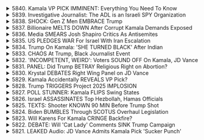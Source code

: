 <details>
<summary>5840. Kamala VP PICK IMMINENT: Everything You Need To Know</summary><br>

<a href="https://www.youtube.com/watch?v=n16tiL-Uru0" target="_blank">
    <img src="https://img.youtube.com/vi/n16tiL-Uru0/maxresdefault.jpg" 
        alt="[Youtube]" width="200">
</a>

# Kamala VP PICK IMMINENT: Everything You Need To Know


</details>

<details>
<summary>5839. Investigative Journalist: The ADL is an Israeli SPY Organization</summary><br>

<a href="https://www.youtube.com/watch?v=cjAGwRvV1oQ" target="_blank">
    <img src="https://img.youtube.com/vi/cjAGwRvV1oQ/maxresdefault.jpg" 
        alt="[Youtube]" width="200">
</a>

# Investigative Journalist: The ADL is an Israeli SPY Organization


</details>

<details>
<summary>5838. SHOCK: Gen Z Men EMBRACE Trump</summary><br>

<a href="https://www.youtube.com/watch?v=iMk5c-lVwFE" target="_blank">
    <img src="https://img.youtube.com/vi/iMk5c-lVwFE/maxresdefault.jpg" 
        alt="[Youtube]" width="200">
</a>

# SHOCK: Gen Z Men EMBRACE Trump


</details>

<details>
<summary>5837. Billionaire MELTS DOWN After Corrupt Kamala Demands Exposed</summary><br>

<a href="https://www.youtube.com/watch?v=gayUkx0iOlc" target="_blank">
    <img src="https://img.youtube.com/vi/gayUkx0iOlc/maxresdefault.jpg" 
        alt="[Youtube]" width="200">
</a>

# Billionaire MELTS DOWN After Corrupt Kamala Demands Exposed


</details>

<details>
<summary>5836. Media SMEARS Josh Shapiro Critics As Antisemites</summary><br>

<a href="https://www.youtube.com/watch?v=vm_blwInJCQ" target="_blank">
    <img src="https://img.youtube.com/vi/vm_blwInJCQ/maxresdefault.jpg" 
        alt="[Youtube]" width="200">
</a>

# Media SMEARS Josh Shapiro Critics As Antisemites


</details>

<details>
<summary>5835. US PLEDGES WAR For Israel With Iran Escalation</summary><br>

<a href="https://www.youtube.com/watch?v=kKMRF8Q0U0E" target="_blank">
    <img src="https://img.youtube.com/vi/kKMRF8Q0U0E/maxresdefault.jpg" 
        alt="[Youtube]" width="200">
</a>

# US PLEDGES WAR For Israel With Iran Escalation


</details>

<details>
<summary>5834. Trump On Kamala: 'SHE TURNED BLACK' After Indian</summary><br>

<a href="https://www.youtube.com/watch?v=iyhuJ58xkyI" target="_blank">
    <img src="https://img.youtube.com/vi/iyhuJ58xkyI/maxresdefault.jpg" 
        alt="[Youtube]" width="200">
</a>

# Trump On Kamala: 'SHE TURNED BLACK' After Indian


</details>

<details>
<summary>5833. CHAOS At Trump, Black Journalist Event</summary><br>

<a href="https://www.youtube.com/watch?v=gDDjYXUWd6Q" target="_blank">
    <img src="https://img.youtube.com/vi/gDDjYXUWd6Q/maxresdefault.jpg" 
        alt="[Youtube]" width="200">
</a>

# CHAOS At Trump, Black Journalist Event


</details>

<details>
<summary>5832. 'INCOMPETENT, WEIRD': Voters SOUND OFF On Kamala, JD Vance</summary><br>

<a href="https://www.youtube.com/watch?v=9KNKChqrO5k" target="_blank">
    <img src="https://img.youtube.com/vi/9KNKChqrO5k/maxresdefault.jpg" 
        alt="[Youtube]" width="200">
</a>

# 'INCOMPETENT, WEIRD': Voters SOUND OFF On Kamala, JD Vance


</details>

<details>
<summary>5831. PANEL: Did Trump BETRAY Religious Right on Abortion?</summary><br>

<a href="https://www.youtube.com/watch?v=9bK7HQ57nzc" target="_blank">
    <img src="https://img.youtube.com/vi/9bK7HQ57nzc/maxresdefault.jpg" 
        alt="[Youtube]" width="200">
</a>

# PANEL: Did Trump BETRAY Religious Right on Abortion?


</details>

<details>
<summary>5830. Krystal DEBATES Right Wing Panel on JD Vance</summary><br>

<a href="https://www.youtube.com/watch?v=t5-z5jK0Bkk" target="_blank">
    <img src="https://img.youtube.com/vi/t5-z5jK0Bkk/maxresdefault.jpg" 
        alt="[Youtube]" width="200">
</a>

# Krystal DEBATES Right Wing Panel on JD Vance


</details>

<details>
<summary>5829. Kamala Accidentally REVEALS VP Pick?</summary><br>

<a href="https://www.youtube.com/watch?v=3ajyMXwEO3s" target="_blank">
    <img src="https://img.youtube.com/vi/3ajyMXwEO3s/maxresdefault.jpg" 
        alt="[Youtube]" width="200">
</a>

# Kamala Accidentally REVEALS VP Pick?


</details>

<details>
<summary>5828. Trump TRIGGERS Project 2025 IMPLOSION</summary><br>

<a href="https://www.youtube.com/watch?v=cXSyKeiUUoM" target="_blank">
    <img src="https://img.youtube.com/vi/cXSyKeiUUoM/maxresdefault.jpg" 
        alt="[Youtube]" width="200">
</a>

# Trump TRIGGERS Project 2025 IMPLOSION


</details>

<details>
<summary>5827. POLL STUNNER: Kamala FLIPS Swing States</summary><br>

<a href="https://www.youtube.com/watch?v=xaO5eePhEn8" target="_blank">
    <img src="https://img.youtube.com/vi/xaO5eePhEn8/maxresdefault.jpg" 
        alt="[Youtube]" width="200">
</a>

# POLL STUNNER: Kamala FLIPS Swing States


</details>

<details>
<summary>5826. Israel ASSASSINATES Top Hezbollah, Hamas Officials</summary><br>

<a href="https://www.youtube.com/watch?v=Q0src1LbdoY" target="_blank">
    <img src="https://img.youtube.com/vi/Q0src1LbdoY/maxresdefault.jpg" 
        alt="[Youtube]" width="200">
</a>

# Israel ASSASSINATES Top Hezbollah, Hamas Officials


</details>

<details>
<summary>5825. TEXTS: Shooter KNOWN 90 MIN Before Trump Shot</summary><br>

<a href="https://www.youtube.com/watch?v=6VIAGBfnNvQ" target="_blank">
    <img src="https://img.youtube.com/vi/6VIAGBfnNvQ/maxresdefault.jpg" 
        alt="[Youtube]" width="200">
</a>

# TEXTS: Shooter KNOWN 90 MIN Before Trump Shot


</details>

<details>
<summary>5824. Biden BUMBLES Through SCOTUS Overhaul Legislation</summary><br>

<a href="https://www.youtube.com/watch?v=MeAbEkQkoCA" target="_blank">
    <img src="https://img.youtube.com/vi/MeAbEkQkoCA/maxresdefault.jpg" 
        alt="[Youtube]" width="200">
</a>

# Biden BUMBLES Through SCOTUS Overhaul Legislation


</details>

<details>
<summary>5823. Will Karens For Kamala CRINGE Backfire?</summary><br>

<a href="https://www.youtube.com/watch?v=5czgDB2iflc" target="_blank">
    <img src="https://img.youtube.com/vi/5czgDB2iflc/maxresdefault.jpg" 
        alt="[Youtube]" width="200">
</a>

# Will Karens For Kamala CRINGE Backfire?


</details>

<details>
<summary>5822. DEBATE: Will 'Cat Lady' Comments SINK Trump Campaign</summary><br>

<a href="https://www.youtube.com/watch?v=-mko2-6hvDA" target="_blank">
    <img src="https://img.youtube.com/vi/-mko2-6hvDA/maxresdefault.jpg" 
        alt="[Youtube]" width="200">
</a>

# DEBATE: Will 'Cat Lady' Comments SINK Trump Campaign


</details>

<details>
<summary>5821. LEAKED Audio: JD Vance Admits Kamala Pick 'Sucker Punch'</summary><br>

<a href="https://www.youtube.com/watch?v=H_ZxuhET-fM" target="_blank">
    <img src="https://img.youtube.com/vi/H_ZxuhET-fM/maxresdefault.jpg" 
        alt="[Youtube]" width="200">
</a>

# LEAKED Audio: JD Vance Admits Kamala Pick 'Sucker Punch'


</details>

